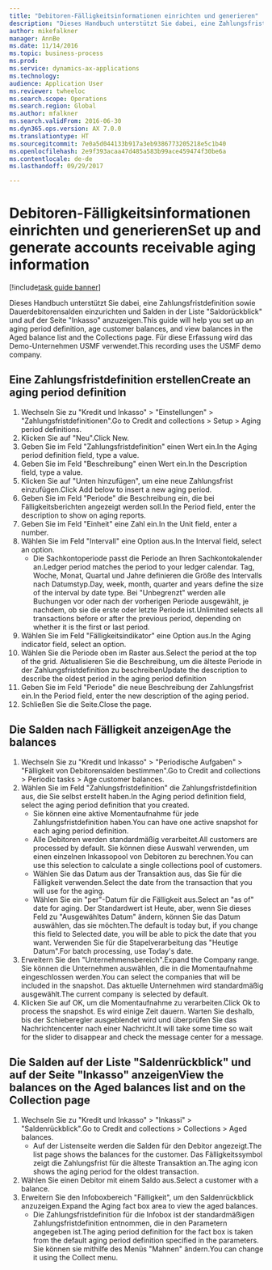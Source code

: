 ```yaml
--- 
title: "Debitoren-Fälligkeitsinformationen einrichten und generieren"
description: "Dieses Handbuch unterstützt Sie dabei, eine Zahlungsfristdefinition sowie Dauerdebitorensalden einzurichten und Salden in der Liste \"Saldorückblick\" und auf der Seite \"Inkasso\" anzuzeigen."
author: mikefalkner
manager: AnnBe
ms.date: 11/14/2016
ms.topic: business-process
ms.prod: 
ms.service: dynamics-ax-applications
ms.technology: 
audience: Application User
ms.reviewer: twheeloc
ms.search.scope: Operations
ms.search.region: Global
ms.author: mfalkner
ms.search.validFrom: 2016-06-30
ms.dyn365.ops.version: AX 7.0.0
ms.translationtype: HT
ms.sourcegitcommit: 7e0a5d044133b917a3eb9386773205218e5c1b40
ms.openlocfilehash: 2e9f393acaa47d485a583b99ace459474f30be6a
ms.contentlocale: de-de
ms.lasthandoff: 09/29/2017

---
```

# <a name="set-up-and-generate-accounts-receivable-aging-information"></a><span data-ttu-id="1f0d5-103">Debitoren-Fälligkeitsinformationen einrichten und generieren</span><span class="sxs-lookup"><span data-stu-id="1f0d5-103">Set up and generate accounts receivable aging information</span></span>

[!include[task guide banner](../../includes/task-guide-banner.md)]

<span data-ttu-id="1f0d5-104">Dieses Handbuch unterstützt Sie dabei, eine Zahlungsfristdefinition sowie Dauerdebitorensalden einzurichten und Salden in der Liste "Saldorückblick" und auf der Seite "Inkasso" anzuzeigen.</span><span class="sxs-lookup"><span data-stu-id="1f0d5-104">This guide will help you set up an aging period definition, age customer balances, and view balances in the Aged balance list and the Collections page.</span></span> <span data-ttu-id="1f0d5-105">Für diese Erfassung wird das Demo-Unternehmen USMF verwendet.</span><span class="sxs-lookup"><span data-stu-id="1f0d5-105">This recording uses the USMF demo company.</span></span>


## <a name="create-an-aging-period-definition"></a><span data-ttu-id="1f0d5-106">Eine Zahlungsfristdefinition erstellen</span><span class="sxs-lookup"><span data-stu-id="1f0d5-106">Create an aging period definition</span></span>
1. <span data-ttu-id="1f0d5-107">Wechseln Sie zu "Kredit und Inkasso" > "Einstellungen" > "Zahlungsfristdefinitionen".</span><span class="sxs-lookup"><span data-stu-id="1f0d5-107">Go to Credit and collections > Setup > Aging period definitions.</span></span>
2. <span data-ttu-id="1f0d5-108">Klicken Sie auf "Neu".</span><span class="sxs-lookup"><span data-stu-id="1f0d5-108">Click New.</span></span>
3. <span data-ttu-id="1f0d5-109">Geben Sie im Feld "Zahlungsfristdefinition" einen Wert ein.</span><span class="sxs-lookup"><span data-stu-id="1f0d5-109">In the Aging period definition field, type a value.</span></span>
4. <span data-ttu-id="1f0d5-110">Geben Sie im Feld "Beschreibung" einen Wert ein.</span><span class="sxs-lookup"><span data-stu-id="1f0d5-110">In the Description field, type a value.</span></span>
5. <span data-ttu-id="1f0d5-111">Klicken Sie auf "Unten hinzufügen", um eine neue Zahlungsfrist einzufügen.</span><span class="sxs-lookup"><span data-stu-id="1f0d5-111">Click Add below to insert a new aging period.</span></span>
6. <span data-ttu-id="1f0d5-112">Geben Sie im Feld "Periode" die Beschreibung ein, die bei Fälligkeitsberichten angezeigt werden soll.</span><span class="sxs-lookup"><span data-stu-id="1f0d5-112">In the Period field, enter the description to show on aging reports.</span></span>
7. <span data-ttu-id="1f0d5-113">Geben Sie im Feld "Einheit" eine Zahl ein.</span><span class="sxs-lookup"><span data-stu-id="1f0d5-113">In the Unit field, enter a number.</span></span>
8. <span data-ttu-id="1f0d5-114">Wählen Sie im Feld "Intervall" eine Option aus.</span><span class="sxs-lookup"><span data-stu-id="1f0d5-114">In the Interval field, select an option.</span></span>
    * <span data-ttu-id="1f0d5-115">Die Sachkontoperiode passt die Periode an Ihren Sachkontokalender an.</span><span class="sxs-lookup"><span data-stu-id="1f0d5-115">Ledger period matches the period to your ledger calendar.</span></span> <span data-ttu-id="1f0d5-116">Tag, Woche, Monat, Quartal und Jahre definieren die Größe des Intervalls nach Datumstyp.</span><span class="sxs-lookup"><span data-stu-id="1f0d5-116">Day, week, month, quarter and years define the size of the interval by date type.</span></span> <span data-ttu-id="1f0d5-117">Bei "Unbegrenzt" werden alle Buchungen vor oder nach der vorherigen Periode ausgewählt, je nachdem, ob sie die erste oder letzte Periode ist.</span><span class="sxs-lookup"><span data-stu-id="1f0d5-117">Unlimited selects all transactions before or after the previous period, depending on whether it is the first or last period.</span></span>  
9. <span data-ttu-id="1f0d5-118">Wählen Sie im Feld "Fälligkeitsindikator" eine Option aus.</span><span class="sxs-lookup"><span data-stu-id="1f0d5-118">In the Aging indicator field, select an option.</span></span>
10. <span data-ttu-id="1f0d5-119">Wählen Sie die Periode oben im Raster aus.</span><span class="sxs-lookup"><span data-stu-id="1f0d5-119">Select the period at the top of the grid.</span></span> <span data-ttu-id="1f0d5-120">Aktualisieren Sie die Beschreibung, um die älteste Periode in der Zahlungsfristdefinition zu beschreiben</span><span class="sxs-lookup"><span data-stu-id="1f0d5-120">Update the description to describe the oldest period in the aging period definition</span></span>
11. <span data-ttu-id="1f0d5-121">Geben Sie im Feld "Periode" die neue Beschreibung der Zahlungsfrist ein.</span><span class="sxs-lookup"><span data-stu-id="1f0d5-121">In the Period field, enter the new description of the aging period.</span></span>
12. <span data-ttu-id="1f0d5-122">Schließen Sie die Seite.</span><span class="sxs-lookup"><span data-stu-id="1f0d5-122">Close the page.</span></span>

## <a name="age-the-balances"></a><span data-ttu-id="1f0d5-123">Die Salden nach Fälligkeit anzeigen</span><span class="sxs-lookup"><span data-stu-id="1f0d5-123">Age the balances</span></span>
1. <span data-ttu-id="1f0d5-124">Wechseln Sie zu "Kredit und Inkasso" > "Periodische Aufgaben" > "Fälligkeit von Debitorensalden bestimmen".</span><span class="sxs-lookup"><span data-stu-id="1f0d5-124">Go to Credit and collections > Periodic tasks > Age customer balances.</span></span>
2. <span data-ttu-id="1f0d5-125">Wählen Sie im Feld "Zahlungsfristdefinition" die Zahlungsfristdefinition aus, die Sie selbst erstellt haben.</span><span class="sxs-lookup"><span data-stu-id="1f0d5-125">In the Aging period definition field, select the aging period definition that you created.</span></span>
    * <span data-ttu-id="1f0d5-126">Sie können eine aktive Momentaufnahme für jede Zahlungsfristdefinition haben.</span><span class="sxs-lookup"><span data-stu-id="1f0d5-126">You can have one active snapshot for each aging period definition.</span></span>  
    * <span data-ttu-id="1f0d5-127">Alle Debitoren werden standardmäßig verarbeitet.</span><span class="sxs-lookup"><span data-stu-id="1f0d5-127">All customers are processed by default.</span></span> <span data-ttu-id="1f0d5-128">Sie können diese Auswahl verwenden, um einen einzelnen Inkassopool von Debitoren zu berechnen.</span><span class="sxs-lookup"><span data-stu-id="1f0d5-128">You can use this selection to calculate a single collections pool of customers.</span></span>  
    * <span data-ttu-id="1f0d5-129">Wählen Sie das Datum aus der Transaktion aus, das Sie für die Fälligkeit verwenden.</span><span class="sxs-lookup"><span data-stu-id="1f0d5-129">Select the date from the transaction that you will use for the aging.</span></span>  
    * <span data-ttu-id="1f0d5-130">Wählen Sie ein "per"-Datum für die Fälligkeit aus.</span><span class="sxs-lookup"><span data-stu-id="1f0d5-130">Select an "as of" date for aging.</span></span> <span data-ttu-id="1f0d5-131">Der Standardwert ist Heute, aber, wenn Sie dieses Feld zu "Ausgewähltes Datum" ändern, können Sie das Datum auswählen, das sie möchten.</span><span class="sxs-lookup"><span data-stu-id="1f0d5-131">The default is today but, if you change this field to Selected date, you will be able to pick the date that you want.</span></span> <span data-ttu-id="1f0d5-132">Verwenden Sie für die Stapelverarbeitung das "Heutige Datum".</span><span class="sxs-lookup"><span data-stu-id="1f0d5-132">For batch processing, use Today's date.</span></span>  
3. <span data-ttu-id="1f0d5-133">Erweitern Sie den "Unternehmensbereich".</span><span class="sxs-lookup"><span data-stu-id="1f0d5-133">Expand the Company range.</span></span> <span data-ttu-id="1f0d5-134">Sie können die Unternehmen auswählen, die in die Momentaufnahme eingeschlossen werden.</span><span class="sxs-lookup"><span data-stu-id="1f0d5-134">You can select the companies that will be included in the snapshot.</span></span> <span data-ttu-id="1f0d5-135">Das aktuelle Unternehmen wird standardmäßig ausgewählt.</span><span class="sxs-lookup"><span data-stu-id="1f0d5-135">The current company is selected by default.</span></span>
4. <span data-ttu-id="1f0d5-136">Klicken Sie auf OK, um die Momentaufnahme zu verarbeiten.</span><span class="sxs-lookup"><span data-stu-id="1f0d5-136">Click Ok to process the snapshot.</span></span> <span data-ttu-id="1f0d5-137">Es wird einige Zeit dauern. Warten Sie deshalb, bis der Schieberegler ausgeblendet wird und überprüfen Sie das Nachrichtencenter nach einer Nachricht.</span><span class="sxs-lookup"><span data-stu-id="1f0d5-137">It will take some time so wait for the slider to disappear and check the message center for a message.</span></span>

## <a name="view-the-balances-on-the-aged-balances-list-and-on-the-collection-page"></a><span data-ttu-id="1f0d5-138">Die Salden auf der Liste "Saldenrückblick" und auf der Seite "Inkasso" anzeigen</span><span class="sxs-lookup"><span data-stu-id="1f0d5-138">View the balances on the Aged balances list and on the Collection page</span></span>
1. <span data-ttu-id="1f0d5-139">Wechseln Sie zu "Kredit und Inkasso" > "Inkassi" > "Saldenrückblick".</span><span class="sxs-lookup"><span data-stu-id="1f0d5-139">Go to Credit and collections > Collections > Aged balances.</span></span>
    * <span data-ttu-id="1f0d5-140">Auf der Listenseite werden die Salden für den Debitor angezeigt.</span><span class="sxs-lookup"><span data-stu-id="1f0d5-140">The list page shows the balances for the customer.</span></span> <span data-ttu-id="1f0d5-141">Das Fälligkeitssymbol zeigt die Zahlungsfrist für die älteste Transaktion an.</span><span class="sxs-lookup"><span data-stu-id="1f0d5-141">The aging icon shows the aging period for the oldest transaction.</span></span>  
2. <span data-ttu-id="1f0d5-142">Wählen Sie einen Debitor mit einem Saldo aus.</span><span class="sxs-lookup"><span data-stu-id="1f0d5-142">Select a customer with a balance.</span></span>
3. <span data-ttu-id="1f0d5-143">Erweitern Sie den Infoboxbereich "Fälligkeit", um den Saldenrückblick anzuzeigen.</span><span class="sxs-lookup"><span data-stu-id="1f0d5-143">Expand the Aging fact box area to view the aged balances.</span></span>
    * <span data-ttu-id="1f0d5-144">Die Zahlungsfristdefinition für die Infobox ist der standardmäßigen Zahlungsfristdefinition entnommen, die in den Parametern angegeben ist.</span><span class="sxs-lookup"><span data-stu-id="1f0d5-144">The aging period definition for the fact box is taken from the default aging period definition specified in the parameters.</span></span> <span data-ttu-id="1f0d5-145">Sie können sie mithilfe des Menüs "Mahnen" ändern.</span><span class="sxs-lookup"><span data-stu-id="1f0d5-145">You can change it using the Collect menu.</span></span>  



